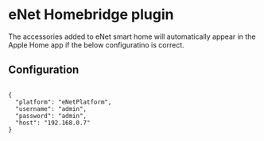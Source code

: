 # eNet Homebridge plugin

The accessories added to eNet smart home will automatically appear in the Apple Home app if the below configuratino is correct.

## Configuration

```

{
  "platform": "eNetPlatform",
  "username": "admin",
  "password": "admin",
  "host": "192.168.0.7"
}

```
